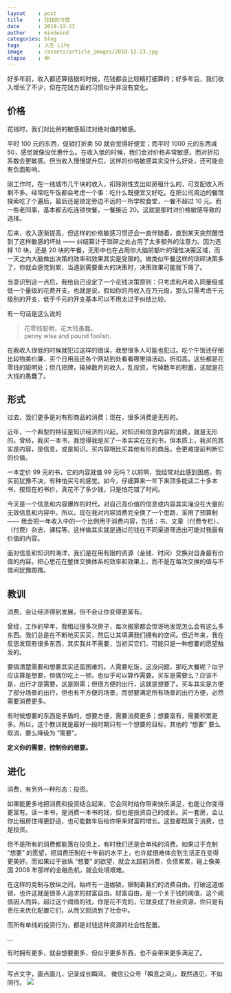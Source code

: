 ```yaml
---
layout    : post
title     : 花钱的习惯
date      : 2018-12-23
author    : mindwind
categories: blog
tags      : 人生 Life
image     : /assets/article_images/2018-12-23.jpg
elapse    : 4h
---
```


好多年前，收入都还算拮据的时候，花钱都会比较精打细算的；好多年后，我们收入增长了不少，但在花钱方面的习惯似乎并没有变化。


## 价格
花钱时，我们对比例的敏感超过对绝对值的敏感。

平时 100 元的东西，促销打折卖 50 就会觉得好便宜；而平时 1000 元的东西减 50，感觉就像没优惠什么。在收入低的时候，我们会对价格非常敏感，而对折扣系数会更敏感。但当收入慢慢提升后，这样的价格敏感其实没什么好处，还可能会有负面影响。

刚工作时，在一线城市几千块的收入，扣除刚性支出如房租什么的，可支配收入所剩不多。经常吃午饭都会考虑一个事：吃什么既便宜又好吃。在把公司周边的餐馆探索吃了个遍后，最后还是锁定旁边不远的一所学校食堂，一餐不超过 10 元。而一些老同事，基本都去吃连锁快餐，一餐接近 20。这就是那时对价格敏感导致的选择。

后来，收入逐渐提高，但这样的价格敏感习惯还会一直伴随着，直到某天突然醒悟到了这样敏感的坏处 —— 纠结算计于琐碎之处占用了太多额外的注意力。因为选择 10 块，还是 20 块的午餐，无形中也在占用你大脑前额叶的理性决策区域，而一天之内大脑做出决策的效率和效果其实是受限的。做类似午餐这样的琐碎决策多了，你就会感觉到累，当遇到需要重大的决策时，决策效果可能就下降了。

当意识到这一点后，我给自己设定了一个花钱决策原则：只考虑和月收入同量级或低一个量级的花费开支。也就是说，假如你的月收入在万元级，那么只需考虑千元级别的开支，低于千元的开支基本可以不用太过于纠结比较。

有一句话是这么说的

> 花零钱聪明，花大钱愚蠢。  
> penny wise and pound foolish.

在我收入很低的时候就犯过这样的错误，我想很多人可能也犯过。吃个午饭还仔细比较物美价廉，买个日用品还各个网站到处看看哪里搞活动，折扣高，这些都是花零钱的聪明处；但几把牌，输掉数月的收入，乱投资，亏掉数年的积蓄，这就是花大钱的愚蠢了。


## 形式
过去，我们更多是对有形商品的消费；现在，很多消费是无形的。

近年，一个典型的特征是知识经济的兴起，对知识和信息内容的消费，就是无形的。曾经，我买一本书，我觉得我是买了一本实实在在的书，但本质上，我买的其实是内容，是信息，或是知识。买内容相比买其他有形的商品，会更难提前判断它的价值。

一本定价 99 元的书，它的内容就值 99 元吗？以前啊，我经常对此感到困惑，购买前犹豫不决，有种怕买亏的感觉。如今，仔细算来一年下来顶多能读二十多本书，按现在的书价，真花不了多少钱，只是怕花错了时间。

今天是一个信息和内容爆炸的时代，对自己高价值的信息或内容其实淹没在大量的无效信息和内容中。所以，现在我对内容消费完全换了一个思路，采用了预算制 —— 我会把一年收入中的一个比例用于消费内容，包括：书、文章（付费专栏）、（付费）杂志、课程等。这样做其实就是通过花钱在不同渠道筛选出可能对我最有价值的内容。

面对信息和知识的海洋，我们是在用有限的资源（金钱、时间）交换对自身最有价值的内容。把心思花在整体交换体系的效率和效果上，而不是在每次交换的值与不值间犹豫踯躅。


## 教训
消费，会让经济得到发展，但不会让你变得更富有。

曾经，工作的早年，我租过很多次房子，每次搬家都会惊讶地发现怎么会有这么多东西。我们总是在不断地买买买，然后让其填满我们拥有的空间。但近年来，我在反思发现有很多东西，其实我并不需要，当初买它们，可能只是一种想要的愿望触发的。

要搞清楚需要和想要其实还蛮困难的。人需要吃饭，这没问题，那吃大餐呢？似乎应该算是想要，但偶尔吃上一顿，也似乎可以算作需要。买车是需要么？应该不是，出行才是需要，这是刚需；但很方便的出行，这就是想要了。买车其实是方便了部分场景的出行，但也有不方便的场景，而想要满足所有场景的出行方便，必然需要消费更多。

有时候想要的东西是矛盾的，想要方便，需要消费更多；想要富有，需要积累更多。所以，这个教训就是最好一段时期只有一个想要的目标，其他的 “想要” 要么取消，要么降级为 “需要”。

__定义你的需要，控制你的想要。__


## 进化
消费，有另外一种形态：投资。

如果能更多地把消费和投资结合起来，它会同时给你带来快乐满足，也能让你变得更富有。读一本书，是消费一本书的钱，但也是投资自己的成长。买一套房，会让你比租房住得更舒适，也可能数年后给你带来财富的增长。这些都既属于消费，也是投资。

但不是所有的消费都能落在投资上，有时我们还是会单纯的消费。如果过于克制 “想要” 的愿望，把消费压制在十年前的水平上，也许就很难体会到生活正在变得更美好。而如果过于放纵 “想要” 的欲望，就会太超前消费，负债累累，碰上像美国 2008 年那样的金融危机，就会处境艰难。

在这样的克制与放纵之间，始终有一道枷锁，限制着我们的消费自由。打破这道枷锁，也许这就是很多人追求的财富自由。财富自由，是一个关于钱的阈值，这个阈值因人而异。超过这个阈值的钱，你是花不完的，它就变成了社会资源，你只是有责任来优化配置它们，从而又回流到了社会中。

而所有单纯的投资行为，都是对钱这种资源的社会性配置。

...

有时拥有更多，就会想要更多，但似乎更多东西，也不会带来更多满足了。

---
写点文字，画点画儿，记录成长瞬间。
微信公众号「瞬息之间」，既然遇见，不如同行。
![](/assets/images/qrcode_wechat_avatar.jpg)
